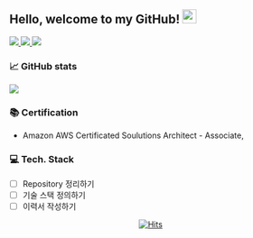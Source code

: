 ## Hello, welcome to my GitHub! <img src="https://raw.githubusercontent.com/zluvsand/zluvsand/master/wave.gif" width="25px">

<a href="mailto:hmkkang0922@daum.net">
    <img src="https://img.shields.io/badge/Mail-006400?style=for-the-badge&logo=Gmail&logoColor=white" />
</a>
<a href="https://zluvsand.github.io/">
    <img src="https://img.shields.io/badge/Blogger-FF5722?style=for-the-badge&logo=blogger&logoColor=white" />
</a>
<a href="https://zluvsand.github.io/">
    <img src="https://img.shields.io/badge/Resume-3776AB?style=for-the-badge&logo=Storybook&logoColor=white" />
</a>



### 📈 GitHub stats
<p><img src="https://github-readme-streak-stats.herokuapp.com/?user=kanghyungmin&theme=dracula"/></p>

</div>


### 📚 Certification 
- Amazon AWS Certificated Soulutions Architect - Associate, 

### 💻 Tech. Stack
- [ ] Repository 정리하기
- [ ] 기술 스택 정의하기 
- [ ] 이력서 작성하기

<div align=center style="width:500px;">
  
[![Hits](https://hits.seeyoufarm.com/api/count/incr/badge.svg?url=https%3A%2F%2Fgithub.com%2Fkanghyungmin%2Fkanghyungmin&count_bg=%2379C83D&title_bg=%23555555&icon=&icon_color=%23E7E7E7&title=hits&edge_flat=false)](https://hits.seeyoufarm.com)
  
</div>
